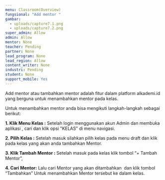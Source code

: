 ```yaml
---
menu: Classroom(Overview)
fungsional: "Add mentor "
gambar:
  - uploads/capture7.1.png
  - uploads/capture7.2.png
super_admin: Allow
admin: Allow
mentor: None
teacher: Pending
partner: None
lead_program: None
lead_region: Allow
content_writer: None
industri: Pending
student: None
support_mobile: Yes
---
```

Add mentor atau tambahkan mentor adalah fitur dalam platform alkademi.id yang berguna untuk menambahkan mentor pada kelas.

Untuk menambahkan mentor anda bisa mengikuti langkah-langkah sebagai berikut:

**1.﻿ Klik Menu Kelas :** Setelah login menggunakan akun Admin dan membuka aplikasi , cari dan klik opsi "KELAS" di menu navigasi.

**2﻿. Pilih Kelas :** Setelah masuk silahkan pilih kelas pada menu draft dan klik pada kelas yang akan anda tambahkan Mentor. 

**3. Klik Tambah Mentor :** Setelah masuk pada kelas klik tombol “+ Tambah Mentor”,

**4. Cari Mentor:** Lalu cari Mentor yang akan ditambahkan  dan klik tombol “Tambahkan” Untuk menambahkan Mentor tersebut ke dalam kelas.